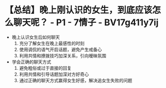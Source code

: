 # 【总结】晚上刚认识的女生，到底应该怎么聊天呢？ - P1 - 7情子 - BV17g411y7ij

-   晚上认识女生后如何聊天
    1.  充分了解女生在晚上最感性的时刻
    2.  使用调侃的语气开启话题，避免产生戒备心
    3.  利用共情和撩拨技巧加深关系，引向暧昧氛围
-   学会正确的聊天方式
    1.  避免粗俗或过于直接的回复
    2.  利用共情和引导话题加深对方好奇心
    3.  通过正确的聊天方式赢得女生好感，解决追女生失败的问题